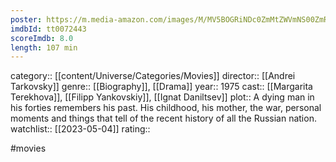 ```yaml
---
poster: https://m.media-amazon.com/images/M/MV5BOGRiNDc0ZmMtZWVmNS00ZmRkLWEwNjQtODdmYTIyZGJjMjc5XkEyXkFqcGdeQXVyMTQxNzMzNDI@._V1_SX300.jpg
imdbId: tt0072443
scoreImdb: 8.0
length: 107 min
---
```


category:: [[content/Universe/Categories/Movies]]
director:: [[Andrei Tarkovsky]]
genre:: [[Biography]], [[Drama]]
year:: 1975
cast:: [[Margarita Terekhova]], [[Filipp Yankovskiy]], [[Ignat Daniltsev]]
plot:: A dying man in his forties remembers his past. His childhood, his mother, the war, personal moments and things that tell of the recent history of all the Russian nation.
watchlist:: [[2023-05-04]]
rating::

#movies 

